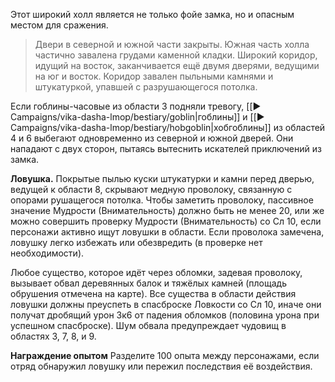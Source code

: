 Этот широкий холл является не только фойе замка, но и опасным местом для сражения.

> Двери в северной и южной части закрыты. Южная часть холла частично завалена грудами каменной кладки. Широкий коридор, идущий на восток, заканчивается ещё двумя дверями, ведущими на юг и восток. Коридор завален пыльными камнями и штукатуркой, упавшей с разрушающегося потолка.

Если гоблины-часовые из области 3 подняли тревогу, [[▶️ Campaigns/vika-dasha-lmop/bestiary/goblin|гоблины]] и [[▶️ Campaigns/vika-dasha-lmop/bestiary/hobgoblin|хобгоблины]] из областей 4 и 6 выбегают одновременно из северной и южной дверей. Они нападают с двух сторон, пытаясь вытеснить искателей приключений из замка.


**Ловушка.** Покрытые пылью куски штукатурки и камни перед дверью, ведущей к области 8, скрывают медную проволоку, связанную с опорами рушащегося потолка. Чтобы заметить проволоку, пассивное значение Мудрости (Внимательность) должно быть не менее 20, или же можно совершить проверку Мудрости (Внимательность) со Сл 10, если персонажи активно ищут ловушки в области. Если проволока замечена, ловушку легко избежать или обезвредить (в проверке нет необходимости).

Любое существо, которое идёт через обломки, задевая проволоку, вызывает обвал деревянных балок и тяжёлых камней (площадь обрушения отмечена на карте). Все существа в области действия ловушки должны преуспеть в спасброске Ловкости со Сл 10, иначе они получат дробящий урон 3к6 от падения обломков (половина урона при успешном спасброске). Шум обвала предупреждает чудовищ в областях 3, 7, 8, и 9.

**Награждение опытом**
Разделите 100 опыта между персонажами, если отряд обнаружил ловушку или пережил последствия её воздействия.